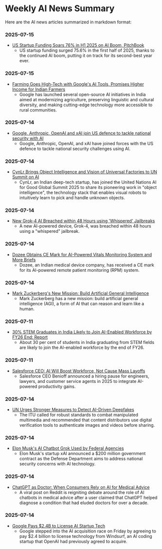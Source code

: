 # Weekly AI News Summary

Here are the AI news articles summarized in markdown format:

### **2025-07-15**
- [US Startup Funding Soars 76% in H1 2025 on AI Boom, PitchBook](https://www.communicationstoday.co.in/us-startup-funding-soars-76-in-h1-2025-on-ai-boom-pitchbook/)
	+ US startup funding surged 75.6% in the first half of 2025, thanks to the continued AI boom, putting it on track for its second-best year ever.

### **2025-07-15**
- [Farming Goes High-Tech with Google's AI Tools, Promises Higher Income for Indian Farmers](https://www.global-agriculture.com/india-region/farming-goes-high-tech-with-googles-ai-tools-promises-higher-income-for-indian-farmers/)
	+ Google has launched several open-source AI initiatives in India aimed at modernizing agriculture, preserving linguistic and cultural diversity, and making cutting-edge technology more accessible to rural communities.

### **2025-07-14**
- [Google, Anthropic, OpenAI and xAI join US defence to tackle national security with AI](https://startupnews.fyi/2025/07/14/disrupt-2025-audience-choice-winners-revealed/)
	+ Google, Anthropic, OpenAI, and xAI have joined forces with the US defence to tackle national security challenges using AI.

### **2025-07-14**
- [CynLr Brings Object Intelligence and Vision of Universal Factories to UN Summit on AI](https://roboticsandautomationnews.com/2025/07/14/cynlr-brings-object-intelligence-and-vision-of-universal-factories-to-un-summit-on-ai/93035/)
	+ CynLr, an Indian deep-tech startup, has joined the United Nations AI for Good Global Summit 2025 to share its pioneering work in "object intelligence", the technology stack that enables visual robots to intuitively learn to pick and handle unknown objects.

### **2025-07-14**
- [New Grok-4 AI Breached within 48 Hours using 'Whispered' Jailbreaks](https://www.csoonline.com/article/4021749/new-grok-4-ai-breached-within-48-hours-using-whispered-jailbreaks.html)
	+ A new AI-powered device, Grok-4, was breached within 48 hours using a "whispered" jailbreak.

### **2025-07-14**
- [Dozee Obtains CE Mark for AI-Powered Vitals Monitoring System and More Briefs](https://www.mobihealthnews.com/news/asia/dozee-obtains-ce-mark-ai-powered-vitals-monitoring-system-and-more-briefs)
	+ Dozee, an Indian medical device company, has received a CE mark for its AI-powered remote patient monitoring (RPM) system.

### **2025-07-14**
- [Mark Zuckerberg's New Mission: Build Artificial General Intelligence](https://gizmodo.com/as-zuck-races-to-build-godlike-ai-women-and-people-of-color-arent-invited-2000628303)
	+ Mark Zuckerberg has a new mission: build artificial general intelligence (AGI), a form of AI that can reason and learn like a human.

### **2025-07-11**
- [30% STEM Graduates in India Likely to Join AI-Enabled Workforce by FY26 End: Report](https://menafn.com/1109797411/30-Pc-STEM-Graduates-In-India-Likely-To-Join-AI-Enabled-Workforce-By-FY26-End-Report)
	+ About 30 per cent of students in India graduating from STEM fields are likely to join the AI-enabled workforce by the end of FY26.

### **2025-07-11**
- [Salesforce CEO: AI Will Boost Workforce, Not Cause Mass Layoffs](https://www.techinasia.com/news/salesforce-ceo-ai-will-boost-workforce-not-cause-mass-layoffs)
	+ Salesforce CEO Benioff announced a hiring pause for engineers, lawyers, and customer service agents in 2025 to integrate AI-powered productivity gains.

### **2025-07-14**
- [UN Urges Stronger Measures to Detect AI-Driven Deepfakes](https://www.itnews.com.au/news/un-urges-stronger-measures-to-detect-ai-driven-deepfakes-618725)
	+ The ITU called for robust standards to combat manipulated multimedia and recommended that content distributors use digital verification tools to authenticate images and videos before sharing.

### **2025-07-14**
- [Elon Musk's AI Chatbot Grok Used by Federal Agencies](https://www.hollywoodreporter.com/business/business-news/elon-musks-ai-chatbot-grok-used-federal-agencies-1236314032/)
	+ Elon Musk's startup xAI announced a $200 million government contract as the Defense Department aims to address national security concerns with AI technology.

### **2025-07-14**
- [ChatGPT as Doctor: When Consumers Rely on AI for Medical Advice](https://www.pymnts.com/artificial-intelligence-2/2025/chatgpt-as-doctor-when-consumers-rely-on-ai-for-medical-advice/)
	+ A viral post on Reddit is reigniting debate around the role of AI chatbots in medical advice after a user claimed that ChatGPT helped diagnose a condition that had eluded doctors for over a decade.

### **2025-07-14**
- [Google Pays $2.4B to License AI Startup Tech](https://www.mediapost.com/publications/article/407361/google-pays-24b-to-license-ai-startup-tech-stu.html)
	+ Google stepped into the AI acquisition race on Friday by agreeing to pay $2.4 billion to license technology from Windsurf, an AI coding startup that OpenAI had previously agreed to acquire.